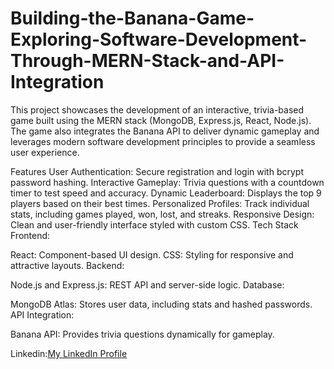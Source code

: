 # Building-the-Banana-Game-Exploring-Software-Development-Through-MERN-Stack-and-API-Integration

This project showcases the development of an interactive, trivia-based game built using the MERN stack (MongoDB, Express.js, React, Node.js). The game also integrates the Banana API to deliver dynamic gameplay and leverages modern software development principles to provide a seamless user experience.

Features
User Authentication: Secure registration and login with bcrypt password hashing.
Interactive Gameplay: Trivia questions with a countdown timer to test speed and accuracy.
Dynamic Leaderboard: Displays the top 9 players based on their best times.
Personalized Profiles: Track individual stats, including games played, won, lost, and streaks.
Responsive Design: Clean and user-friendly interface styled with custom CSS.
Tech Stack
Frontend:

React: Component-based UI design.
CSS: Styling for responsive and attractive layouts.
Backend:

Node.js and Express.js: REST API and server-side logic.
Database:

MongoDB Atlas: Stores user data, including stats and hashed passwords.
API Integration:

Banana API: Provides trivia questions dynamically for gameplay.

Linkedin:[My LinkedIn Profile ](https://www.linkedin.com/in/benjamin-obi/)

